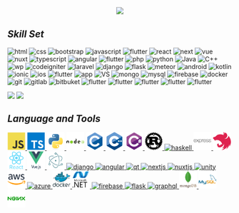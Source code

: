 
<p align='center'><img src="https://readme-typing-svg.herokuapp.com/?lines=Web%20and%20Mobile%20;Correct%20Logic%20and%20high%20Creativety;High%20Coding%20level%20and%20Clean%20Code;Always%20learning%20new%20tech&font=Lobster&center=true&width=650&height=120&color=0194DD&vCenter=true&size=36"></p>


## *Skill Set*

<p algin="right" width="320px">
    <img height="50" src="https://user-images.githubusercontent.com/86986628/166917156-8e41705c-9a45-40c9-91c5-88a9725581ae.svg" width="50" alt="html" style="max-width: 100%;">
    <img height="50" src="https://user-images.githubusercontent.com/86986628/186607307-19248a74-3ec4-4bfd-b368-d44a27b6606f.svg" width="50" alt="css" style="max-width: 100%;">
    <img height="50" src="https://user-images.githubusercontent.com/86986628/186607780-2ba1472e-07e5-4a98-9108-968ca3550229.svg" width="50" alt="bootstrap" style="max-width: 100%;">
    <img height="50" src="https://user-images.githubusercontent.com/86986628/186025766-5e1b4a99-194c-44c0-a345-791cc0910038.svg" width="50" alt="javascript" style="max-width: 100%;">
    <img height="50" src="https://user-images.githubusercontent.com/86986628/166917536-56a29dea-f9f0-449c-a3aa-19962ff21e95.svg" width="50" alt="flutter" style="max-width: 100%;">
    <img height="50" src="https://user-images.githubusercontent.com/86986628/186025841-0c104922-84d3-44ef-9dd4-328e62160068.svg" width="50" alt="react" style="max-width: 100%;">
    <img height="50" src="https://user-images.githubusercontent.com/86986628/186042940-666ff3ee-03b6-4ca3-b3a6-8639e84dc642.png" width="50" alt="next" style="max-width: 100%;">
    <img height="50" src="https://user-images.githubusercontent.com/86986628/186025905-170d6e48-45f8-4ff9-829c-e2f9a3ebc2be.svg" width="50" alt="vue" style="max-width: 100%;">
    <img height="50" src="https://user-images.githubusercontent.com/86986628/186025927-e6b4668e-5df8-4163-b8d4-25e70cab15b4.svg" width="50" alt="nuxt" style="max-width: 100%;">
    <img height="50" src="https://user-images.githubusercontent.com/86986628/186025974-69e906d5-5c58-4daa-b030-a6ef776049e2.svg" width="50" alt="typescript" style="max-width: 100%;">
    <img height="50" src="https://user-images.githubusercontent.com/86986628/186026019-32fff28c-32ad-41fd-8061-a0b5e3c34add.svg" width="50" alt="angular" style="max-width: 100%;">
    <img height="50" src="https://user-images.githubusercontent.com/86986628/166917450-ffa74495-fbca-4035-9a26-b5ce5cb4737b.svg" width="50" alt="flutter" style="max-width: 100%;">
    <img height="50" src="https://user-images.githubusercontent.com/86986628/186026679-d950eb7e-323a-47f3-9f86-7e6f08fdae76.svg" width="50" alt="php" style="max-width: 100%;">
    <img height="50" src="https://user-images.githubusercontent.com/86986628/186026687-d764be08-d4be-4204-bf22-08d0878e1706.svg" width="50" alt="python" style="max-width: 100%;">
    <img height="50" src="https://user-images.githubusercontent.com/86986628/186026706-f5f79975-dc57-4227-a129-7c078232a04b.svg" width="50" alt="Java" style="max-width: 100%;">
    <img height="50" src="https://user-images.githubusercontent.com/86986628/166917507-ef0f9853-8cf3-4c2c-8144-7ca820a6f81a.svg" width="50" alt="C++" style="max-width: 100%;">
    <img height="50" src="https://user-images.githubusercontent.com/86986628/186043168-aede50c9-2543-4039-a23b-1bc1a768ccd2.png" width="50" alt="wp" style="max-width: 100%;">
    <img height="50" src="https://user-images.githubusercontent.com/86986628/186026981-c5bfd29e-b7c6-40e1-9fad-d3c3b7a6aa0c.svg" width="50" alt="codeigniter" style="max-width: 100%;">
    <img height="50" src="https://user-images.githubusercontent.com/86986628/186027027-c99f66d7-6b06-4e97-b960-1eaf54fa64c4.svg" width="50" alt="laravel" style="max-width: 100%;">
    <img height="50" src="https://user-images.githubusercontent.com/86986628/186027054-8096830d-efad-4e8d-978b-2136a75a50c7.svg" width="50" alt="django" style="max-width: 100%;">
    <img height="50" src="https://user-images.githubusercontent.com/86986628/186027080-6bea84b1-e7fb-4fa4-9602-a77043e7f797.svg" width="50" alt="flask" style="max-width: 100%;">
    <img height="50" src="https://user-images.githubusercontent.com/86986628/166917541-b49543ba-a527-4ea7-8b4f-7e1618f560e2.svg" width="50" alt="meteor" style="max-width: 100%;">
    <img height="50" src="https://user-images.githubusercontent.com/86986628/186043571-7390d603-7b42-46bb-9b4f-8e825504418c.png" width="50" alt="android" style="max-width: 100%;">
    <img height="50" src="https://user-images.githubusercontent.com/86986628/186045207-650becf8-3df2-4f75-9136-5b226b5eaed8.png" width="50" alt="kotlin" style="max-width: 100%;">
    <img height="50" src="https://user-images.githubusercontent.com/86986628/186045219-49596b58-9a53-4688-83eb-8673aed69b7c.png" width="50" alt="ionic" style="max-width: 100%;">
    <img height="50" src="https://user-images.githubusercontent.com/86986628/186046482-aa19c836-d723-4331-b797-bb9874d3a15f.png" width="50" alt="ios" style="max-width: 100%;">
    <img height="50" src="https://user-images.githubusercontent.com/86986628/186047497-93bda600-d669-48e6-afc8-600cab80b2a8.png" width="50" alt="flutter" style="max-width: 100%;">
    <img height="50" src="https://user-images.githubusercontent.com/86986628/166917501-936a1fe5-fae1-4fd7-95e1-b811bfa8cc45.svg" width="50" alt="app" style="max-width: 100%;">
    <img height="50" src="https://user-images.githubusercontent.com/86986628/166917486-146d3393-a4a6-470f-be1e-0791516d422d.svg" width="50" alt="VS" style="max-width: 100%;">
    <img height="50" src="https://user-images.githubusercontent.com/86986628/186611812-c849fb14-df32-4419-9d9b-e455494e6062.svg" width="50" alt="mongo" style="max-width: 100%;">
    <img height="50" src="https://user-images.githubusercontent.com/86986628/166917553-eccece2f-4ad0-4cb1-aa24-01fa956999ec.svg" width="50" alt="mysql" style="max-width: 100%;">
    <img height="50" src="https://user-images.githubusercontent.com/86986628/186027351-fe0c9195-6392-42d2-8991-f21f4cda82a7.svg" width="50" alt="firebase" style="max-width: 100%;">
    <img height="50" src="https://user-images.githubusercontent.com/86986628/186045243-ceb3052a-8fb2-44ad-9a8a-ce445a21235f.png" width="50" alt="docker" style="max-width: 100%;">
    <img height="50" src="https://user-images.githubusercontent.com/86986628/186045949-1fb8064c-414e-4cf2-a3ca-c924a2e78cbc.png" width="50" alt="git" style="max-width: 100%;">
    <img height="50" src="https://user-images.githubusercontent.com/86986628/186612155-d7d06a1d-ddc9-4049-81cf-50ebad958c7b.svg" width="50" alt="gitlab" style="max-width: 100%;">
    <img height="50" src="https://user-images.githubusercontent.com/86986628/186612372-ac9f7cfd-79c2-41b4-8a03-3541ae005aa0.svg" width="50" alt="bitbuket" style="max-width: 100%;">
    <img height="50" src="https://user-images.githubusercontent.com/86986628/166917456-dc0e14b7-8397-4d92-b671-cd0ca44fba80.svg" width="50" alt="flutter" style="max-width: 100%;">
    <img height="50" src="https://user-images.githubusercontent.com/86986628/166917469-dd9db3c6-19e8-4fe9-8f85-7b16c1d64fad.svg" width="50" alt="flutter" style="max-width: 100%;">
    <img height="50" src="https://user-images.githubusercontent.com/86986628/166917503-65300634-43fe-42c6-b99b-d05fd62751bf.svg" width="50" alt="flutter" style="max-width: 100%;">
    <img height="50" src="https://user-images.githubusercontent.com/86986628/186612788-4c28e7d7-d0f9-4a00-a812-808284502e25.svg" width="50" alt="flutter" style="max-width: 100%;">
    <img height="50" src="https://user-images.githubusercontent.com/86986628/186612756-58211f7d-f4fa-492b-9db1-434abc0a4083.svg" width="50" alt="flutter" style="max-width: 100%;">
</p>

<p align=left>
<img algin="left" width="57%" src="https://github-readme-stats.vercel.app/api?username=darkhorsedev0716&show_icons=true&count_private=true&disable_animations=false&title_color=B77EFF&icon_color=9640FF&text_color=fff&bg_color=30,220140,DB1DE5" />
<img width="42%" src="https://github-readme-stats.vercel.app/api/top-langs/?username=darkhorsedev0716&layout=compact&langs_count=7&show_icons=true&title_color=B77EFF&icon_color=9640FF&text_color=fff&bg_color=30,DB1DE5,220140" />
</p>

## *Language and Tools*

<p align="left">
  <a
    href="https://developer.mozilla.org/en-US/docs/Web/JavaScript"
    target="_blank"
    rel="noreferrer"
  >
    <img
      src="https://raw.githubusercontent.com/devicons/devicon/master/icons/javascript/javascript-original.svg"
      alt="javascript"
      width="40"
      height="40"
    />
  </a>
  <a href="https://www.typescriptlang.org/" target="_blank" rel="noreferrer">
    <img
      src="https://raw.githubusercontent.com/devicons/devicon/master/icons/typescript/typescript-original.svg"
      alt="typescript"
      width="40"
      height="40"
    />
  </a>

  <a href="https://www.python.org" target="_blank" rel="noreferrer">
    <img
      src="https://raw.githubusercontent.com/devicons/devicon/master/icons/python/python-original.svg"
      alt="python"
      width="40"
      height="40"
    />
  </a>
    <a href="https://nodejs.org" target="_blank" rel="noreferrer">
    <img
      src="https://raw.githubusercontent.com/devicons/devicon/master/icons/nodejs/nodejs-original-wordmark.svg"
      alt="nodejs"
      width="40"
      height="40"
    />
  </a>
  <a href="https://www.cprogramming.com/" target="_blank" rel="noreferrer">
    <img
      src="https://raw.githubusercontent.com/devicons/devicon/master/icons/c/c-original.svg"
      alt="c"
      width="40"
      height="40"
    />
  </a>

  <a href="https://www.w3schools.com/cpp/" target="_blank" rel="noreferrer">
    <img
      src="https://raw.githubusercontent.com/devicons/devicon/master/icons/cplusplus/cplusplus-original.svg"
      alt="cplusplus"
      width="40"
      height="40"
    />
  </a>
  <a href="https://www.w3schools.com/cs/" target="_blank" rel="noreferrer">
    <img
      src="https://raw.githubusercontent.com/devicons/devicon/master/icons/csharp/csharp-original.svg"
      alt="csharp"
      width="40"
      height="40"
    />
  </a>
  <a href="https://www.rust-lang.org" target="_blank" rel="noreferrer">
    <img
      src="https://raw.githubusercontent.com/devicons/devicon/master/icons/rust/rust-plain.svg"
      alt="rust"
      width="40"
      height="40"
    />
  </a>
  <a href="https://www.haskell.org/" target="_blank" rel="noreferrer">
    <img
      src="https://upload.wikimedia.org/wikipedia/commons/1/1c/Haskell-Logo.svg"
      alt="haskell"
      width="40"
      height="40"
    />
  </a>
  <a href="https://expressjs.com" target="_blank" rel="noreferrer">
    <img
      src="https://raw.githubusercontent.com/devicons/devicon/master/icons/express/express-original-wordmark.svg"
      alt="express"
      width="40"
      height="40"
    />
  </a>
  <a href="https://nestjs.com/" target="_blank" rel="noreferrer">
    <img
      src="https://raw.githubusercontent.com/devicons/devicon/master/icons/nestjs/nestjs-plain.svg"
      alt="nestjs"
      width="40"
      height="40"
    />
  </a>
  <a href="https://reactjs.org/" target="_blank" rel="noreferrer">
    <img
      src="https://raw.githubusercontent.com/devicons/devicon/master/icons/react/react-original-wordmark.svg"
      alt="react"
      width="40"
      height="40"
    />
  </a>
  <a href="https://vuejs.org/" target="_blank" rel="noreferrer">
    <img
      src="https://raw.githubusercontent.com/devicons/devicon/master/icons/vuejs/vuejs-original-wordmark.svg"
      alt="vuejs"
      width="40"
      height="40"
    />
  </a>
  <a href="https://www.electronjs.org" target="_blank" rel="noreferrer">
    <img
      src="https://raw.githubusercontent.com/devicons/devicon/master/icons/electron/electron-original.svg"
      alt="electron"
      width="40"
      height="40"
    />
  </a>

  <a href="https://www.djangoproject.com/" target="_blank" rel="noreferrer">
    <img
      src="https://cdn.worldvectorlogo.com/logos/django.svg"
      alt="django"
      width="40"
      height="40"
    />
  </a>

  <a href="https://angular.io" target="_blank" rel="noreferrer">
    <img
      src="https://angular.io/assets/images/logos/angular/angular.svg"
      alt="angular"
      width="40"
      height="40"
    />
  </a>
  <a href="https://www.qt.io/" target="_blank" rel="noreferrer">
    <img
      src="https://upload.wikimedia.org/wikipedia/commons/0/0b/Qt_logo_2016.svg"
      alt="qt"
      width="40"
      height="40"
    />
  </a>
  <a href="https://nextjs.org/" target="_blank" rel="noreferrer">
    <img
      src="https://cdn.worldvectorlogo.com/logos/nextjs-2.svg"
      alt="nextjs"
      width="40"
      height="40"
    />
  </a>
  <a href="https://nuxtjs.org/" target="_blank" rel="noreferrer">
    <img
      src="https://www.vectorlogo.zone/logos/nuxtjs/nuxtjs-icon.svg"
      alt="nuxtjs"
      width="40"
      height="40"
    />
  </a>
  <a href="https://unity.com/" target="_blank" rel="noreferrer">
    <img
      src="https://www.vectorlogo.zone/logos/unity3d/unity3d-icon.svg"
      alt="unity"
      width="40"
      height="40"
    />
  </a>
  <a href="https://aws.amazon.com" target="_blank" rel="noreferrer">
    <img
      src="https://raw.githubusercontent.com/devicons/devicon/master/icons/amazonwebservices/amazonwebservices-original-wordmark.svg"
      alt="aws"
      width="40"
      height="40"
    />
  </a>
  <a href="https://azure.microsoft.com/en-in/" target="_blank" rel="noreferrer">
    <img
      src="https://www.vectorlogo.zone/logos/microsoft_azure/microsoft_azure-icon.svg"
      alt="azure"
      width="40"
      height="40"
    />
  </a>
  <a href="https://www.docker.com/" target="_blank" rel="noreferrer">
    <img
      src="https://raw.githubusercontent.com/devicons/devicon/master/icons/docker/docker-original-wordmark.svg"
      alt="docker"
      width="40"
      height="40"
    />
  </a>
  <a href="https://dotnet.microsoft.com/" target="_blank" rel="noreferrer">
    <img
      src="https://raw.githubusercontent.com/devicons/devicon/master/icons/dot-net/dot-net-original-wordmark.svg"
      alt="dotnet"
      width="40"
      height="40"
    />
  </a>
  <a href="https://firebase.google.com/" target="_blank" rel="noreferrer">
    <img
      src="https://www.vectorlogo.zone/logos/firebase/firebase-icon.svg"
      alt="firebase"
      width="40"
      height="40"
    />
  </a>
  <a href="https://flask.palletsprojects.com/" target="_blank" rel="noreferrer">
    <img
      src="https://www.vectorlogo.zone/logos/pocoo_flask/pocoo_flask-icon.svg"
      alt="flask"
      width="40"
      height="40"
    />
  </a>
  <a href="https://graphql.org" target="_blank" rel="noreferrer">
    <img
      src="https://www.vectorlogo.zone/logos/graphql/graphql-icon.svg"
      alt="graphql"
      width="40"
      height="40"
    />
  </a>
  <!-- <a href="https://kubernetes.io" target="_blank" rel="noreferrer">
    <img
      src="https://www.vectorlogo.zone/logos/kubernetes/kubernetes-icon.svg"
      alt="kubernetes"
      width="40"
      height="40"
    />
  </a> -->
  <a href="https://www.mongodb.com/" target="_blank" rel="noreferrer">
    <img
      src="https://raw.githubusercontent.com/devicons/devicon/master/icons/mongodb/mongodb-original-wordmark.svg"
      alt="mongodb"
      width="40"
      height="40"
    />
  </a>
  <a href="https://www.mysql.com/" target="_blank" rel="noreferrer">
    <img
      src="https://raw.githubusercontent.com/devicons/devicon/master/icons/mysql/mysql-original-wordmark.svg"
      alt="mysql"
      width="40"
      height="40"
    />
  </a>
  <a href="https://www.nginx.com" target="_blank" rel="noreferrer">
    <img
      src="https://raw.githubusercontent.com/devicons/devicon/master/icons/nginx/nginx-original.svg"
      alt="nginx"
      width="40"
      height="40"
    />
  </a>
</p>
